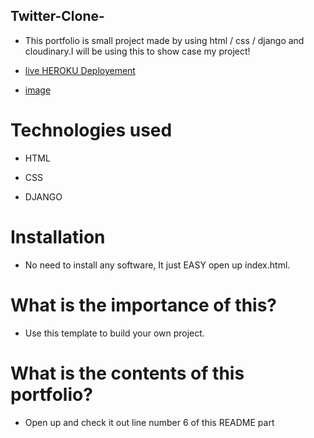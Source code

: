 ## Twitter-Clone-

* This portfolio is small project made by using html / css / django and cloudinary.I will be using this to show case my project!

* [live HEROKU Deployement](https://soressa-twitter.herokuapp.com/)
* [image](https://user-images.githubusercontent.com/78699309/121246037-8ee3c800-c855-11eb-9fc7-ae24a3c6977c.png)


# Technologies used

* HTML

* CSS

* DJANGO

# Installation

* No need to install any software, It just EASY open up index.html.

# What is the importance of this?

* Use this template to build your own project.

# What is the contents of this portfolio?

* Open up and check it out line number 6 of this README part
